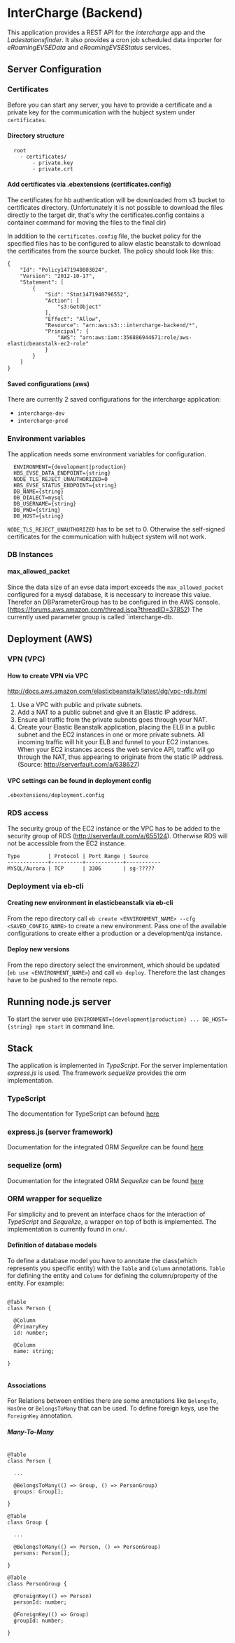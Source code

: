 # InterCharge (Backend)

This application provides a REST API for the _intercharge_ app and the _Ladestationsfinder_. It also provides a
 cron job scheduled data importer for _eRoamingEVSEData_ and _eRoamingEVSEStatus_ services. 
 

## Server Configuration

### Certificates

Before you can start any server, you have to provide a certificate and a private key for the communication with
 the hubject system under `certificates`.
 
#### Directory structure

````
  root
    - certificates/
        - private.key
        - private.crt

````

#### Add certificates via .ebextensions (certificates.config)

The certificates for hb authentication will be downloaded from s3 bucket to certificates directory. (Unfortunately it is not possible to download the files directly to the target dir, 
that's why the certificates.config contains a container command for moving the files to the final dir)

In addition to the `certificates.config` file, the bucket policy for the specified files has to be configured to allow elastic beanstalk to download the certificates from the source bucket. 
The policy should look like this:

````
{
	"Id": "Policy1471940803024",
	"Version": "2012-10-17",
	"Statement": [
		{
			"Sid": "Stmt1471940796552",
			"Action": [
				"s3:GetObject"
			],
			"Effect": "Allow",
			"Resource": "arn:aws:s3:::intercharge-backend/*",
			"Principal": {
				"AWS": "arn:aws:iam::356886944671:role/aws-elasticbeanstalk-ec2-role"
			}
		}
	]
}
````

#### Saved configurations (aws)

There are currently 2 saved configurations for the intercharge application:
 - `intercharge-dev`
 - `intercharge-prod`

### Environment variables

The application needs some environment variables for configuration.

````
  ENVIRONMENT={development|production}
  HBS_EVSE_DATA_ENDPOINT={string}
  NODE_TLS_REJECT_UNAUTHORIZED=0
  HBS_EVSE_STATUS_ENDPOINT={string}
  DB_NAME={string}
  DB_DIALECT=mysql
  DB_USERNAME={string}
  DB_PWD={string}
  DB_HOST={string}

````
 
`NODE_TLS_REJECT_UNAUTHORIZED` has to be set to 0. Otherwise the self-signed certificates for the 
 communication with hubject system will not work.
 
 ### DB Instances
 
 #### max_allowed_packet
 
 Since the data size of an evse data import exceeds the `max_allowed_packet` configured for a mysql database, it is necessary to increase this value. Therefor an DBParameterGroup has to be configured in the AWS console. (https://forums.aws.amazon.com/thread.jspa?threadID=37852)
 The currently used parameter group is called `intercharge-db. 


## Deployment (AWS)

### VPN (VPC)

#### How to create VPN via VPC

http://docs.aws.amazon.com/elasticbeanstalk/latest/dg/vpc-rds.html

1. Use a VPC with public and private subnets.
2. Add a NAT to a public subnet and give it an Elastic IP address.
3. Ensure all traffic from the private subnets goes through your NAT.
4. Create your Elastic Beanstalk application, placing the ELB in a public subnet and the EC2 instances in one or more private subnets.
All incoming traffic will hit your ELB and funnel to your EC2 instances. When your EC2 instances access the web service API, traffic will go through the NAT, thus appearing to originate from the static IP address.
(Source: http://serverfault.com/a/638627)

#### VPC settings can be found in deployment config

`.ebextensions/deployment.config`

### RDS access
The security group of the EC2 instance or the VPC has to be added to the security group of RDS (http://serverfault.com/a/655124). Otherwise RDS will not be accessible from the EC2 instance.

````
Type         | Protocol | Port Range | Source
-------------+----------+------------+-----------
MYSQL/Aurora | TCP      | 3306       | sg-?????

````

### Deployment via eb-cli

#### Creating new environment in elasticbeanstalk via eb-cli

From the repo directory call `eb create <ENVIRONMENT_NAME> --cfg <SAVED_CONFIG_NAME>` to create a new environment. Pass one of the available configurations to create either a production or a development/qa instance.

#### Deploy new versions

From the repo directory select the environment, which should be updated (`eb use <ENVIRONMENT_NAME>`) and call `eb deploy`. Therefore the last changes have to be pushed to the remote repo.

## Running node.js server

To start the server use `ENVIRONMENT={development|production} ... DB_HOST={string} npm start` in command line.

## Stack
The application is implemented in _TypeScript_. For the server implementation _express.js_ is used. The framework _sequelize_ 
provides the orm implementation. 
### TypeScript
The documentation for TypeScript can befound [here](https://www.typescriptlang.org/docs/tutorial.html)
### express.js (server framework)
Documentation for the integrated ORM _Sequelize_ can be found [here](http://expressjs.com/en/4x/api.html)
### sequelize (orm)
Documentation for the integrated ORM _Sequelize_ can be found [here](http://docs.sequelizejs.com/en/latest/)
### ORM wrapper for sequelize
For simplicity and to prevent an interface chaos for the interaction of _TypeScript_ and _Sequelize_, a wrapper on top 
of both is implemented. The implementation is currently found in `orm/`.
#### Definition of database models
To define a database model you have to annotate the class(which represents you specific entity) with the `Table` and
`Column` annotations. `Table` for defining the entity and `Column` for defining the column/property of the entity.
 For example:

````

@Table
class Person {

  @Column
  @PrimaryKey
  id: number;

  @Column
  name: string;

}


````
#### Associations
For Relations between entities there are some annotations like `BelongsTo`, `HasOne` or `BelongsToMany` that can be used. To define
foreign keys, use the `ForeignKey` annotation. 

##### Many-To-Many
````

@Table
class Person {

  ... 
  
  @BelongsToMany(() => Group, () => PersonGroup)
  groups: Group[];
  
}

@Table
class Group {

  ...

  @BelongsToMany(() => Person, () => PersonGroup)
  persons: Person[];
  
}

@Table
class PersonGroup {

  @ForeignKey(() => Person)
  personId: number;
  
  @ForeignKey(() => Group)
  groupId: number;

}


````

